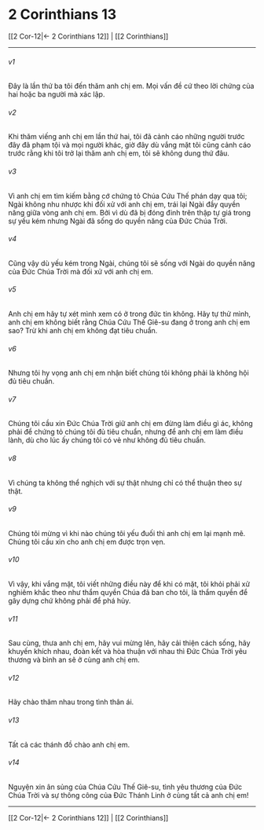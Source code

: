 # 2 Corinthians 13

[[2 Cor-12|← 2 Corinthians 12]] | [[2 Corinthians]]
***



###### v1 
Đây là lần thứ ba tôi đến thăm anh chị em. Mọi vấn đề cứ theo lời chứng của hai hoặc ba người mà xác lập. 

###### v2 
Khi thăm viếng anh chị em lần thứ hai, tôi đã cảnh cáo những người trước đây đã phạm tội và mọi người khác, giờ đây dù vắng mặt tôi cũng cảnh cáo trước rằng khi tôi trở lại thăm anh chị em, tôi sẽ không dung thứ đâu. 

###### v3 
Vì anh chị em tìm kiếm bằng cớ chứng tỏ Chúa Cứu Thế phán dạy qua tôi; Ngài không nhu nhược khi đối xử với anh chị em, trái lại Ngài đầy quyền năng giữa vòng anh chị em. Bởi vì dù đã bị đóng đinh trên thập tự giá trong sự yếu kém nhưng Ngài đã sống do quyền năng của Đức Chúa Trời. 

###### v4 
Cũng vậy dù yếu kém trong Ngài, chúng tôi sẽ sống với Ngài do quyền năng của Đức Chúa Trời mà đối xử với anh chị em. 

###### v5 
Anh chị em hãy tự xét mình xem có ở trong đức tin không. Hãy tự thử mình, anh chị em không biết rằng Chúa Cứu Thế Giê-su đang ở trong anh chị em sao? Trừ khi anh chị em không đạt tiêu chuẩn. 

###### v6 
Nhưng tôi hy vọng anh chị em nhận biết chúng tôi không phải là không hội đủ tiêu chuẩn. 

###### v7 
Chúng tôi cầu xin Đức Chúa Trời giữ anh chị em đừng làm điều gì ác, không phải để chứng tỏ chúng tôi đủ tiêu chuẩn, nhưng để anh chị em làm điều lành, dù cho lúc ấy chúng tôi có vẻ như không đủ tiêu chuẩn. 

###### v8 
Vì chúng ta không thể nghịch với sự thật nhưng chỉ có thể thuận theo sự thật. 

###### v9 
Chúng tôi mừng vì khi nào chúng tôi yếu đuối thì anh chị em lại mạnh mẽ. Chúng tôi cầu xin cho anh chị em được trọn vẹn. 

###### v10 
Vì vậy, khi vắng mặt, tôi viết những điều này để khi có mặt, tôi khỏi phải xử nghiêm khắc theo như thẩm quyền Chúa đã ban cho tôi, là thẩm quyền để gây dựng chứ không phải để phá hủy. 

###### v11 
Sau cùng, thưa anh chị em, hãy vui mừng lên, hãy cải thiện cách sống, hãy khuyến khích nhau, đoàn kết và hòa thuận với nhau thì Đức Chúa Trời yêu thương và bình an sẽ ở cùng anh chị em. 

###### v12 
Hãy chào thăm nhau trong tình thân ái. 

###### v13 
Tất cả các thánh đồ chào anh chị em. 

###### v14 
Nguyện xin ân sủng của Chúa Cứu Thế Giê-su, tình yêu thương của Đức Chúa Trời và sự thông công của Đức Thánh Linh ở cùng tất cả anh chị em!

***
[[2 Cor-12|← 2 Corinthians 12]] | [[2 Corinthians]]
